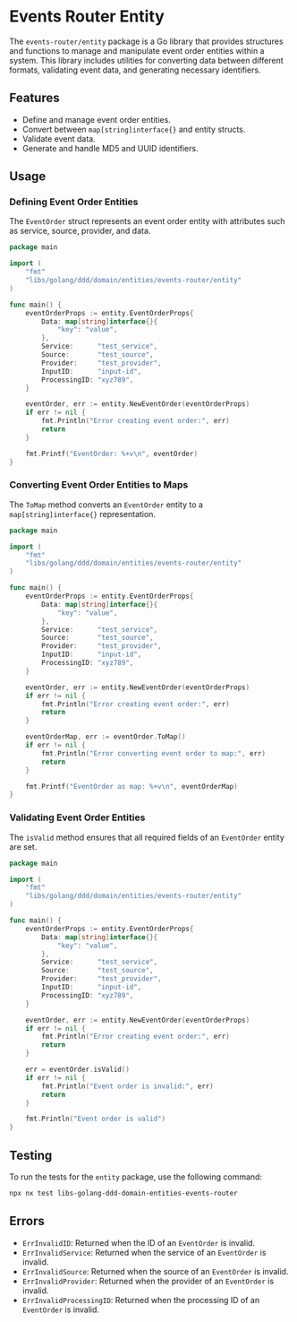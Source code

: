 # Events Router Entity

The `events-router/entity` package is a Go library that provides structures and functions to manage and manipulate event order entities within a system. This library includes utilities for converting data between different formats, validating event data, and generating necessary identifiers.

## Features

- Define and manage event order entities.
- Convert between `map[string]interface{}` and entity structs.
- Validate event data.
- Generate and handle MD5 and UUID identifiers.

## Usage

### Defining Event Order Entities

The `EventOrder` struct represents an event order entity with attributes such as service, source, provider, and data.

```go
package main

import (
    "fmt"
    "libs/golang/ddd/domain/entities/events-router/entity"
)

func main() {
    eventOrderProps := entity.EventOrderProps{
        Data: map[string]interface{}{
            "key": "value",
        },
        Service:      "test_service",
        Source:       "test_source",
        Provider:     "test_provider",
		InputID:      "input-id",
        ProcessingID: "xyz789",
    }

    eventOrder, err := entity.NewEventOrder(eventOrderProps)
    if err != nil {
        fmt.Println("Error creating event order:", err)
        return
    }

    fmt.Printf("EventOrder: %+v\n", eventOrder)
}
```

### Converting Event Order Entities to Maps

The `ToMap` method converts an `EventOrder` entity to a `map[string]interface{}` representation.

```go
package main

import (
    "fmt"
    "libs/golang/ddd/domain/entities/events-router/entity"
)

func main() {
    eventOrderProps := entity.EventOrderProps{
        Data: map[string]interface{}{
            "key": "value",
        },
        Service:      "test_service",
        Source:       "test_source",
        Provider:     "test_provider",
		InputID:      "input-id",
        ProcessingID: "xyz789",
    }

    eventOrder, err := entity.NewEventOrder(eventOrderProps)
    if err != nil {
        fmt.Println("Error creating event order:", err)
        return
    }

    eventOrderMap, err := eventOrder.ToMap()
    if err != nil {
        fmt.Println("Error converting event order to map:", err)
        return
    }

    fmt.Printf("EventOrder as map: %+v\n", eventOrderMap)
}
```

### Validating Event Order Entities

The `isValid` method ensures that all required fields of an `EventOrder` entity are set.

```go
package main

import (
    "fmt"
    "libs/golang/ddd/domain/entities/events-router/entity"
)

func main() {
    eventOrderProps := entity.EventOrderProps{
        Data: map[string]interface{}{
            "key": "value",
        },
        Service:      "test_service",
        Source:       "test_source",
        Provider:     "test_provider",
		InputID:      "input-id",
        ProcessingID: "xyz789",
    }

    eventOrder, err := entity.NewEventOrder(eventOrderProps)
    if err != nil {
        fmt.Println("Error creating event order:", err)
        return
    }

    err = eventOrder.isValid()
    if err != nil {
        fmt.Println("Event order is invalid:", err)
        return
    }

    fmt.Println("Event order is valid")
}
```

## Testing

To run the tests for the `entity` package, use the following command:

```sh
npx nx test libs-golang-ddd-domain-entities-events-router
```

## Errors

- `ErrInvalidID`: Returned when the ID of an `EventOrder` is invalid.
- `ErrInvalidService`: Returned when the service of an `EventOrder` is invalid.
- `ErrInvalidSource`: Returned when the source of an `EventOrder` is invalid.
- `ErrInvalidProvider`: Returned when the provider of an `EventOrder` is invalid.
- `ErrInvalidProcessingID`: Returned when the processing ID of an `EventOrder` is invalid.